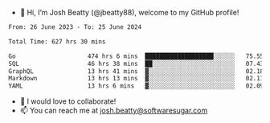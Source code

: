 - 👋 Hi, I’m Josh Beatty (@jbeatty88), welcome to my GitHub profile!

<!--START_SECTION:waka-->

```txt
From: 26 June 2023 - To: 25 June 2024

Total Time: 627 hrs 30 mins

Go                    474 hrs 6 mins  ███████████████████░░░░░░   75.55 %
SQL                   46 hrs 38 mins  ██░░░░░░░░░░░░░░░░░░░░░░░   07.43 %
GraphQL               13 hrs 41 mins  ▓░░░░░░░░░░░░░░░░░░░░░░░░   02.18 %
Markdown              13 hrs 13 mins  ▓░░░░░░░░░░░░░░░░░░░░░░░░   02.11 %
YAML                  13 hrs 6 mins   ▓░░░░░░░░░░░░░░░░░░░░░░░░   02.09 %
```

<!--END_SECTION:waka-->

- 💞️ I would love to collaborate!
- 📫 You can reach me at josh.beatty@softwaresugar.com

<!---
jbeatty88/jbeatty88 is a ✨ special ✨ repository because its `README.md` (this file) appears on your GitHub profile.
You can click the Preview link to take a look at your changes.
--->
